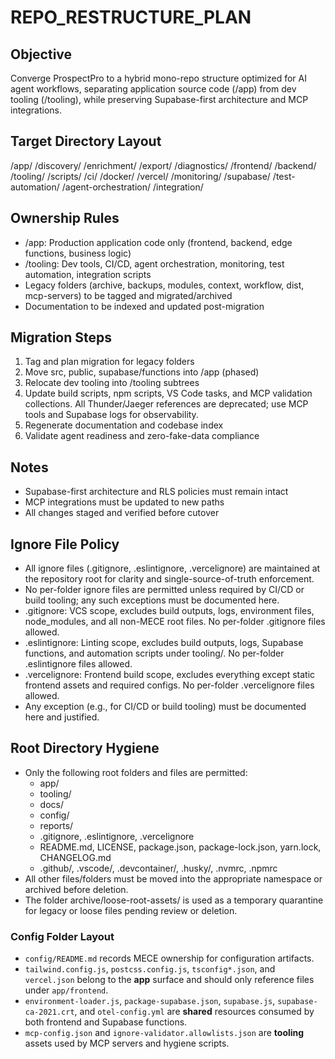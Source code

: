 # REPO_RESTRUCTURE_PLAN

## Objective

Converge ProspectPro to a hybrid mono-repo structure optimized for AI agent workflows, separating application source code (/app) from dev tooling (/tooling), while preserving Supabase-first architecture and MCP integrations.

## Target Directory Layout

/app/
/discovery/
/enrichment/
/export/
/diagnostics/
/frontend/
/backend/
/tooling/
/scripts/
/ci/
/docker/
/vercel/
/monitoring/
/supabase/
/test-automation/
/agent-orchestration/
/integration/

## Ownership Rules

- /app: Production application code only (frontend, backend, edge functions, business logic)
- /tooling: Dev tools, CI/CD, agent orchestration, monitoring, test automation, integration scripts
- Legacy folders (archive, backups, modules, context, workflow, dist, mcp-servers) to be tagged and migrated/archived
- Documentation to be indexed and updated post-migration

## Migration Steps

1. Tag and plan migration for legacy folders
2. Move src, public, supabase/functions into /app (phased)
3. Relocate dev tooling into /tooling subtrees
4. Update build scripts, npm scripts, VS Code tasks, and MCP validation collections. All Thunder/Jaeger references are deprecated; use MCP tools and Supabase logs for observability.
5. Regenerate documentation and codebase index
6. Validate agent readiness and zero-fake-data compliance

## Notes

- Supabase-first architecture and RLS policies must remain intact
- MCP integrations must be updated to new paths
- All changes staged and verified before cutover

## Ignore File Policy

- All ignore files (.gitignore, .eslintignore, .vercelignore) are maintained at the repository root for clarity and single-source-of-truth enforcement.
- No per-folder ignore files are permitted unless required by CI/CD or build tooling; any such exceptions must be documented here.
- .gitignore: VCS scope, excludes build outputs, logs, environment files, node_modules, and all non-MECE root files. No per-folder .gitignore files allowed.
- .eslintignore: Linting scope, excludes build outputs, logs, Supabase functions, and automation scripts under tooling/. No per-folder .eslintignore files allowed.
- .vercelignore: Frontend build scope, excludes everything except static frontend assets and required configs. No per-folder .vercelignore files allowed.
- Any exception (e.g., for CI/CD or build tooling) must be documented here and justified.

## Root Directory Hygiene

- Only the following root folders and files are permitted:
  - app/
  - tooling/
  - docs/
  - config/
  - reports/
  - .gitignore, .eslintignore, .vercelignore
  - README.md, LICENSE, package.json, package-lock.json, yarn.lock, CHANGELOG.md
  - .github/, .vscode/, .devcontainer/, .husky/, .nvmrc, .npmrc
- All other files/folders must be moved into the appropriate namespace or archived before deletion.
- The folder archive/loose-root-assets/ is used as a temporary quarantine for legacy or loose files pending review or deletion.

### Config Folder Layout

- `config/README.md` records MECE ownership for configuration artifacts.
- `tailwind.config.js`, `postcss.config.js`, `tsconfig*.json`, and `vercel.json` belong to the **app** surface and should only reference files under `app/frontend`.
- `environment-loader.js`, `package-supabase.json`, `supabase.js`, `supabase-ca-2021.crt`, and `otel-config.yml` are **shared** resources consumed by both frontend and Supabase functions.
- `mcp-config.json` and `ignore-validator.allowlists.json` are **tooling** assets used by MCP servers and hygiene scripts.
